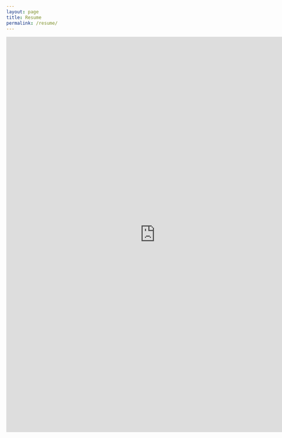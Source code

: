 ```yaml
---
layout: page
title: Resume
permalink: /resume/
---
```


<embed src="https://skaplanhex.github.io/images/resume.pdf " width="790" height="1050" type='application/pdf'>